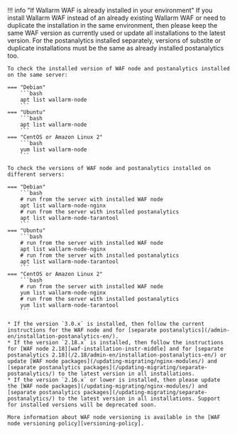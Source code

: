 !!! info "If Wallarm WAF is already installed in your environment"
    If you install Wallarm WAF instead of an already existing Wallarm WAF or need to duplicate the installation in the same environment, then please keep the same WAF version as currently used or update all installations to the latest version. For the postanalytics installed separately, versions of substite or duplicate installations must be the same as already installed postanalytics too.

    To check the installed version of WAF node and postanalytics installed on the same server:

    === "Debian"
        ```bash
        apt list wallarm-node
        ```
    === "Ubuntu"
        ```bash
        apt list wallarm-node
        ```
    === "CentOS or Amazon Linux 2"
        ```bash
        yum list wallarm-node
        ```

    To check the versions of WAF node and postanalytics installed on different servers:

    === "Debian"
        ```bash
        # run from the server with installed WAF node
        apt list wallarm-node-nginx
        # run from the server with installed postanalytics
        apt list wallarm-node-tarantool
        ```
    === "Ubuntu"
        ```bash
        # run from the server with installed WAF node
        apt list wallarm-node-nginx
        # run from the server with installed postanalytics
        apt list wallarm-node-tarantool
        ```
    === "CentOS or Amazon Linux 2"
        ```bash
        # run from the server with installed WAF node
        yum list wallarm-node-nginx
        # run from the server with installed postanalytics
        yum list wallarm-node-tarantool
        ```

    * If the version `3.0.x` is installed, then follow the current instructions for the WAF node and for [separate postanalytics](/admin-en/installation-postanalytics-en/).
    * If the version `2.18.x` is installed, then follow the instructions for [WAF node 2.18][waf-installation-instr-middle] and for [separate postanalytics 2.18](/2.18/admin-en/installation-postanalytics-en/) or update [WAF node packages](/updating-migrating/nginx-modules/) and [separate postanalytics packages](/updating-migrating/separate-postanalytics/) to the latest version in all installations.
    * If the version `2.16.x` or lower is installed, then please update the [WAF node packages](/updating-migrating/nginx-modules/) and [separate postanalytics packages](/updating-migrating/separate-postanalytics/) to the latest version in all installations. Support for installed versions will be deprecated soon.

    More information about WAF node versioning is available in the [WAF node versioning policy][versioning-policy].
